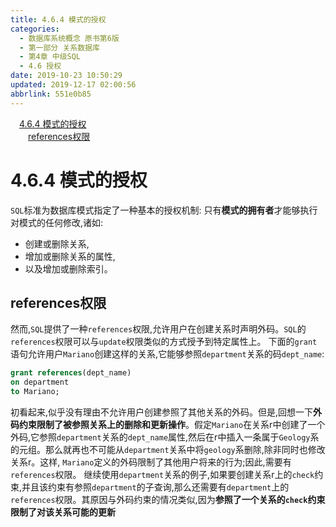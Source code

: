 ```yaml
---
title: 4.6.4 模式的授权
categories: 
  - 数据库系统概念 原书第6版
  - 第一部分 关系数据库
  - 第4章 中级SQL
  - 4.6 授权
date: 2019-10-23 10:50:29
updated: 2019-12-17 02:00:56
abbrlink: 551e0b85
---
```

<div id='my_toc'><a href="/ReadingNotes/551e0b85/#4-6-4-模式的授权" class="header_1">4.6.4 模式的授权</a>&nbsp;<br><a href="/ReadingNotes/551e0b85/#references权限" class="header_2">references权限</a>&nbsp;<br></div>
<style>.header_1{margin-left: 1em;}.header_2{margin-left: 2em;}.header_3{margin-left: 3em;}.header_4{margin-left: 4em;}.header_5{margin-left: 5em;}.header_6{margin-left: 6em;}</style>
<!--more-->
<script>if (navigator.platform.search('arm')==-1){document.getElementById('my_toc').style.display = 'none';}var e,p = document.getElementsByTagName('p');while (p.length>0) {e = p[0];e.parentElement.removeChild(e);}</script>

<!--end-->
<!--SSTStart-->
# 4.6.4 模式的授权 #
`SQL`标准为数据库模式指定了一种基本的授权机制:
只有**模式的拥有者**才能够执行对模式的任何修改,诸如:
- 创建或删除关系,
- 增加或删除关系的属性,
- 以及增加或删除索引。

## references权限 ##
然而,`SQL`提供了一种`references`权限,允许用户在创建关系时声明外码。`SQL`的`references`权限可以与`update`权限类似的方式授予到特定属性上。
下面的`grant`语句允许用户`Mariano`创建这样的关系,它能够参照`department`关系的码`dept_name`:
```sql
grant references(dept_name)
on department
to Mariano;
```
初看起来,似乎没有理由不允许用户创建参照了其他关系的外码。但是,回想一下**外码约束限制了被参照关系上的删除和更新操作**。假定`Mariano`在关系r中创建了一个外码,它参照`department`关系的`dept_name`属性,然后在r中插入一条属于`Geology`系的元组。那么就再也不可能从`department`关系中将`geology`系删除,除非同时也修改关系r。这样, `Mariano`定义的外码限制了其他用户将来的行为;因此,需要有`references`权限。
继续使用`department`关系的例子,如果要创建关系r上的`check`约束,并且该约束有参照`department`的子查询,那么还需要有`department`上的`references`权限。其原因与外码约束的情况类似,因为**参照了一个关系的`check`约束限制了对该关系可能的更新**
<!--SSTStop-->

